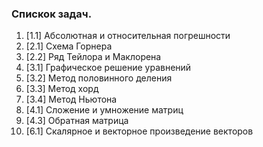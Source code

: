 ### Спискок задач. ###

1) [1.1] Абсолютная и относительная погрешности
2) [2.1] Схема Горнера
3) [2.2] Ряд Тейлора и Маклорена
4) [3.1] Графическое решение уравнений
5) [3.2] Метод половинного деления
6) [3.3] Метод хорд
7) [3.4] Метод Ньютона
8) [4.1] Сложение и умножение матриц
9) [4.3] Обратная матрица
10) [6.1] Скалярное и векторное произведение векторов
